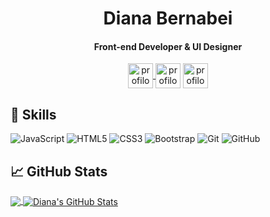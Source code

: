 <!--
**dianaberna/dianaberna** is a ✨ _special_ ✨ repository because its `README.md` (this file) appears on your GitHub profile.

Here are some ideas to get you started:

- 🔭 I’m currently working on ...
- 🌱 I’m currently learning ...
- 👯 I’m looking to collaborate on ...
- 🤔 I’m looking for help with ...
- 💬 Ask me about ...
- 📫 How to reach me: ...
- 😄 Pronouns: ...
- ⚡ Fun fact: ...
-->

<h1 align="center">Diana Bernabei </h1>
<h4 align="center">Front-end Developer & UI Designer</h4>

<p align="center">
  <a href="https://www.linkedin.com/in/dianabernabei" target="blank">
  	<img align="center" src="https://www.dianaberna.github.io/img/social-media-icons/038-linkedin.png" alt="profilo linkedin diana bernabei" height="40" width="40" />
  </a>
  <a href="https://twitter.com/dianabernabei" target="blank">
  	<img align="center" src="https://www.dianaberna.github.io/img/social-media-icons/050-twitter.png" alt="profilo twitter diana bernabei" height="40" width="40" /></a>
  <a href="https://www.instagram.com/_dianacodes/" target="blank">
  	<img align="center" src="https://www.dianabernabei.com/img/social-media-icons/034-instagram.png" alt="profilo instagram diana bernabei aka dianacodes" height="40" width="40" />
  </a>
</p>

## 🔧 Skills

![JavaScript](https://img.shields.io/badge/-JavaScript-black?style=flat-square&logo=javascript)
![HTML5](https://img.shields.io/badge/-HTML5-E34F26?style=flat-square&logo=html5&logoColor=white)
![CSS3](https://img.shields.io/badge/-CSS3-1572B6?style=flat-square&logo=css3)
![Bootstrap](https://img.shields.io/badge/-Bootstrap-563D7C?style=flat-square&logo=bootstrap)
![Git](https://img.shields.io/badge/-Git-black?style=flat-square&logo=git)
![GitHub](https://img.shields.io/badge/-GitHub-181717?style=flat-square&logo=github)

## &#x1f4c8; GitHub Stats

<a href="https://github.com/dianaberna/dianaberna">
  <img align="center" src="https://github-readme-stats.vercel.app/api/top-langs/?username=dianaberna&layout=compact&theme=highcontrast" />
</a>
<a href="https://github.com/dianaberna/dianaberna">
  <img align="center" src="https://github-readme-stats.vercel.app/api?username=dianaberna&theme=highcontrast&show_icons=true" alt="Diana's GitHub Stats" />
</a>
